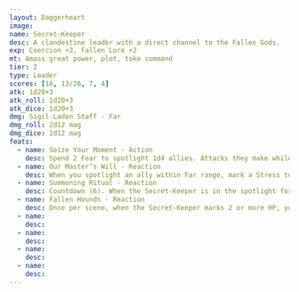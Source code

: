 ```yaml
---
layout: Daggerheart
image:
name: Secret-Keeper
desc: A clandestine leader with a direct channel to the Fallen Gods.
exp: Coercion +2, Fallen Lore +2
mt: Amass great power, plot, take command
tier: 2
type: Leader
scores: [16, 13/26, 7, 4]
atk: 1d20+3
atk_roll: 1d20+3
atk_dice: 1d20+3
dmg: Sigil-Laden Staff - Far
dmg_roll: 2d12 mag
dmg_dice: 2d12 mag
feats:
  - name: Seize Your Moment - Action
    desc: Spend 2 Fear to spotlight 1d4 allies. Attacks they make while spotlighted in this way deal half damage.
  - name: Our Master’s Will - Reaction
    desc: When you spotlight an ally within Far range, mark a Stress to gain a Fear.
  - name: Summoning Ritual - Reaction
    desc: Countdown (6). When the Secret-Keeper is in the spotlight for the first time, activate the countdown. When they mark HP, tick down this countdown by the number of HP marked. When it triggers, summon a Minor Demon who appears at Close range.
  - name: Fallen Hounds - Reaction
    desc: Once per scene, when the Secret-Keeper marks 2 or more HP, you can mark a Stress to summon a Demonic Hound Pack, which appears at Close range and is immediately spotlighted.
  - name: 
    desc: 
  - name: 
    desc: 
  - name: 
    desc: 
  - name: 
    desc: 
---
```

